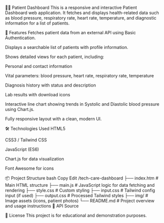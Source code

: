 🧑‍⚕️ Patient Dashboard
This is a responsive and interactive Patient Dashboard web application. It fetches and displays health-related data such as blood pressure, respiratory rate, heart rate, temperature, and diagnostic information for a list of patients.

🚀 Features
Fetches patient data from an external API using Basic Authentication.

Displays a searchable list of patients with profile information.

Shows detailed views for each patient, including:

Personal and contact information

Vital parameters: blood pressure, heart rate, respiratory rate, temperature

Diagnosis history with status and description

Lab results with download icons

Interactive line chart showing trends in Systolic and Diastolic blood pressure using Chart.js.

Fully responsive layout with a clean, modern UI.

🛠️ Technologies Used
HTML5

CSS3 / Tailwind CSS

JavaScript (ES6)

Chart.js for data visualization

Font Awesome for icons

📦 Project Structure
bash
Copy
Edit
/tech-care-dashboard
├── index.htm         # Main HTML structure
├── main.js           # JavaScript logic for data fetching and rendering
├── style.css         # Custom styling
├── input.css         # Tailwind config input (if used)
├── output.css        # Processed Tailwind styles
├── img/              # Image assets (icons, patient photos)
└── README.md         # Project overview and usage instructions
📡 API Source



📄 License
This project is for educational and demonstration purposes.